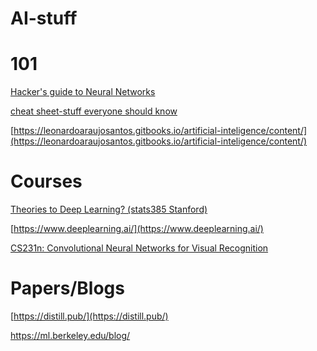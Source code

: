 AI-stuff
========

# 101
[Hacker's guide to Neural Networks](http://karpathy.github.io/neuralnets/)

[cheat sheet-stuff everyone should know](https://stats385.github.io/cheat_sheet)

[https://leonardoaraujosantos.gitbooks.io/artificial-inteligence/content/](https://leonardoaraujosantos.gitbooks.io/artificial-inteligence/content/)

# Courses
[Theories to Deep Learning? (stats385 Stanford)](https://stats385.github.io/)

[https://www.deeplearning.ai/](https://www.deeplearning.ai/)

[CS231n: Convolutional Neural Networks for Visual Recognition](http://cs231n.github.io/)

# Papers/Blogs
[https://distill.pub/](https://distill.pub/)

https://ml.berkeley.edu/blog/
